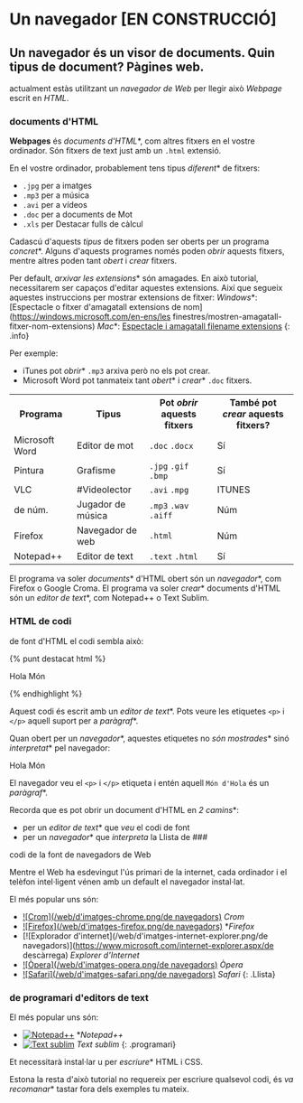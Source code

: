 # Un navegador [EN CONSTRUCCIÓ]

## Un navegador és un visor de documents. Quin tipus de document? Pàgines web.

actualment estàs utilitzant un _navegador de Web_ per llegir això _Webpage_ escrit en _HTML_.

### documents d'HTML

**Webpages** és *documents d'HTML**, com altres fitxers en el vostre ordinador. Són fitxers de text just amb un `.html` extensió.

En el vostre ordinador, probablement tens tipus *diferent** de fitxers:

* `.jpg` per a imatges
* `.mp3` per a música
* `.avi` per a vídeos
* `.doc` per a documents de Mot
* `.xls` per Destacar fulls de càlcul

Cadascú d'aquests _tipus_ de fitxers poden ser oberts per un programa *concret**. Alguns d'aquests programes només poden _obrir_ aquests fitxers, mentre altres poden tant _obert_ i _crear_ fitxers.

Per default, *arxivar les extensions** són amagades. En això tutorial, necessitarem ser capaços d'editar aquestes extensions. Així que segueix aquestes instruccions per mostrar extensions de fitxer:
*Windows**: [Espectacle o fitxer d'amagatall extensions de nom](https://windows.microsoft.com/en-ens/les finestres/mostren-amagatall-fitxer-nom-extensions)
*Mac**: [Espectacle i amagatall filename extensions](https://support.apple.com/kb/PH10845?locale=en_EUA)
{: .info}

Per exemple:

* iTunes pot *obrir** `.mp3` arxiva però no els pot crear.
* Microsoft Word pot tanmateix tant *obert** i *crear** `.doc` fitxers.

<div class="table">
  <table>
    <tr>
      <th>Programa</th>
      <th>Tipus</th>
      <th>
        Pot <em>obrir</em> aquests fitxers
      </th>
      <th>
        També pot <em>crear</em> aquests fitxers?
      </th>
    </tr>
    <tr>
      <td>Microsoft Word</td>
      <td>Editor de mot</td>
      <td>
        <code>.doc</code>
        <code>.docx</code>
      </td>
      <td class="yes"><span>Sí</span></td>
    </tr>
    <tr>
      <td>Pintura</td>
      <td>Grafisme</td>
      <td>
        <code>.jpg</code>
        <code>.gif</code>
        <code>.bmp</code>
      </td>
      <td class="yes"><span>Sí</span></td>
    </tr>
    <tr>
      <td>VLC</td>
      <td>#Videolector</td>
      <td>
        <code>.avi</code>
        <code>.mpg</code>
      </td>
      <td class="no">ITUNES</td>
    </tr>
    <tr>
      <td>de núm.</td>
      <td>Jugador de música</td>
      <td>
        <code>.mp3</code>
        <code>.wav</code>
        <code>.aiff</code>
      </td>
      <td class="no">Núm</td>
    </tr>
    <tr>
      <td>Firefox</td>
      <td>Navegador de web</td>
      <td>
        <code>.html</code>
      </td>
      <td class="no">Núm</td>
    </tr>
    <tr>
      <td>Notepad++</td>
      <td>Editor de text</td>
      <td>
        <code>.text</code>
        <code>.html</code>
      </td>
      <td class="yes"><span>Sí</span></td>
    </tr>
  </table>
</div>

El programa va soler *documents** d'HTML obert són un *navegador**, com Firefox o Google Croma.
El programa va soler *crear** documents d'HTML són un *editor de text**, com Notepad++ o Text Sublim.

### HTML de codi

de font d'HTML el codi sembla això:

{% punt destacat html %}
<p>Hola Món</p>
{% endhighlight %}

Aquest codi és escrit amb un *editor de text**. Pots veure les etiquetes `<p>` i `</p>` aquell suport per a *paràgraf**.

Quan obert per un *navegador**, aquestes etiquetes no *són mostrades** sinó *interpretat** pel navegador:

<div class="result">
  <p>Hola Món</p>
</div>

El navegador veu el `<p>` i `</p>` etiqueta i entén aquell `Món d'Hola` és un *paràgraf**.

Recorda que es pot obrir un document d'HTML en *2 camins**:

* per un *editor de text** que _veu_ el codi de font
* per un *navegador** que _interpreta_ la Llista de ###

codi de la font de navegadors de Web

Mentre el Web ha esdevingut l'ús primari de la internet, cada ordinador i el telèfon intel·ligent vénen amb un default el navegador instal·lat.

El més popular uns són:

* [![Crom](/web/d'imatges-chrome.png/de navegadors)](https://www.google.com/crom/) *Crom*
* [![Firefox](/web/d'imatges-firefox.png/de navegadors)](https://www.mozilla.org/firefox/) **Firefox*
* [![Explorador d'internet](/web/d'imatges-internet-explorer.png/de navegadors)](https://www.microsoft.com/internet-explorer.aspx/de descàrrega) *Explorer d'Internet*
* [![Òpera](/web/d'imatges-opera.png/de navegadors)](https://www.opera.com/) *Òpera*
* [![Safari](/web/d'imatges-safari.png/de navegadors)](https://www.apple.com/safari/) *Safari*
{: .Llista}

### de programari d'editors de text

El més popular uns són:

* [![Notepad++](/text/d'imatges-notepad-plus-plus.png/d'editors)](https://notepad-plus-plus.org/) **Notepad++*
* [![Text sublim](/text/d'imatges-sublime-text.png/d'editors)](https://www.sublimetext.com/) *Text sublim*
{: .programari}

Et necessitarà instal·lar u per *escriure** HTML i CSS.

Estona la resta d'això tutorial no requereix per escriure qualsevol codi, és *va recomanar** tastar fora dels exemples tu mateix.